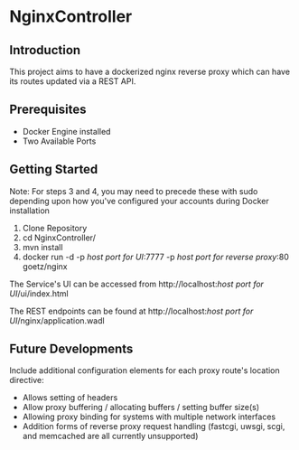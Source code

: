 # NginxController

## Introduction
This project aims to have a dockerized nginx reverse proxy which can have its routes updated via a REST API.

## Prerequisites
- Docker Engine installed
- Two Available Ports

## Getting Started
Note: For steps 3 and 4, you may need to precede these with sudo depending upon how you've configured your accounts during Docker installation


1. Clone Repository
2. cd NginxController/
3. mvn install
4. docker run -d -p *host port for UI*:7777 -p *host port for reverse proxy*:80 goetz/nginx

The Service's UI can be accessed from http://localhost:*host port for UI*/ui/index.html


The REST endpoints can be found at http://localhost:*host port for UI*/nginx/application.wadl

## Future Developments
Include additional configuration elements for each proxy route's location directive:
- Allows setting of headers
- Allow proxy buffering / allocating buffers / setting buffer size(s)
- Allowing proxy binding for systems with multiple network interfaces
- Addition forms of reverse proxy request handling (fastcgi, uwsgi, scgi, and memcached are all currently unsupported)

